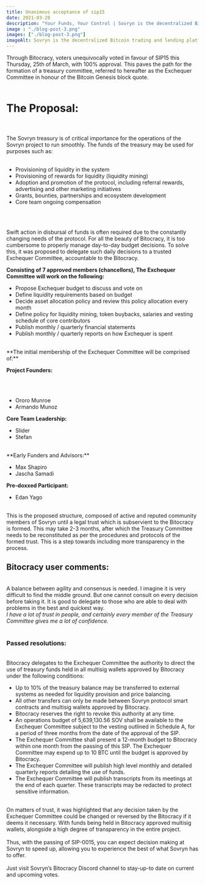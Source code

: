```yaml
---
title: Unanimous acceptance of sip15
date: 2021-03-28
description: "Your Funds, Your Control | Sovryn is the decentralized Bitcoin trading and lending platform"
image : "./blog-post-3.png"
images: ["./blog-post-3.png"]
imageAlt: Sovryn is the decentralized Bitcoin trading and lending platform.
---
```

Through Bitocracy, voters unequivocally voted in favour of SIP15 this Thursday, 25th of March, with 100% approval. This paves the path for the formation of a treasury committee, referred to hereafter as the Exchequer Committee in honour of the Bitcoin Genesis block quote.
<br />
<br />
# The Proposal:

<br />
<br />
The Sovryn treasury is of critical importance for the operations of the Sovryn project to run smoothly. The funds of the treasury may be used for purposes such as:
<br />
<br />

* Provisioning of liquidity in the system
* Provisioning of rewards for liquidity (liquidity mining)
* Adoption and promotion of the protocol, including referral rewards, advertising and other marketing initiatives
* Grants, bounties, partnerships and ecosystem development
* Core team ongoing compensation

<br />
<br />

Swift action in disbursal of funds is often required due to the constantly changing needs of the protocol. For all the beauty of Bitocracy, it is too cumbersome to properly manage day-to-day budget decisions. To solve this, it was proposed to delegate such daily decisions to a trusted Exchequer Committee, accountable to the Bitocracy.

**Consisting of 7 approved members (chancellors), The Exchequer Committee will work on the following:**

* Propose Exchequer budget to discuss and vote on
* Define liquidity requirements based on budget
* Decide asset allocation policy and review this policy allocation every month
* Define policy for liquidity mining, token buybacks, salaries and vesting schedule of core contributors
* Publish monthly / quarterly financial statements
* Publish monthly / quarterly reports on how Exchequer is spent

<br />
**The initial membership of the Exchequer Committee will be comprised of:**
<br />

**Project Founders:**

<br />
<br />

* Ororo Munroe
* Armando Munoz

**Core Team Leadership:**

* Slider
* Stefan

<br />
**Early Funders and Advisors:**
<br />

* Max Shapiro
* Jascha Samadi

**Pre-doxxed Participant:**
<br />

* Edan Yago

<br />
This is the proposed structure, composed of active and reputed community members of Sovryn until a legal trust which is subservient to the Bitocracy is formed. This may take 2-3 months, after which the Treasury Committee needs to be reconstituted as per the procedures and protocols of the formed trust. This is a step towards including more transparency in the process.
<br />

## Bitocracy user comments:
<br />
A balance between agility and consensus is needed. I imagine it is very difficult to find the middle ground. But one cannot consult on every decision before taking it. It is good to delegate to those who are able to deal with problems in the best and quickest way.
<br />
<i>I have a lot of trust in people, and certainly every member of the Treasury Committee gives me a lot of confidence.</i>
<br />
<br />
<h3>Passed resolutions:</h3>
<br />
Bitocracy delegates to the Exchequer Committee the authority to direct the use of treasury funds held in all multisig wallets approved by Bitocracy under the following conditions:
<br />
    
* Up to 10% of the treasury balance may be transferred to external systems as needed for liquidity provision and price balancing.
* All other transfers can only be made between Sovryn protocol smart contracts and multisig wallets approved by Bitocracy.
* Bitocracy reserves the right to revoke this authority at any time.
* An operations budget of 5,639,130.56 SOV shall be available to the Exchequer Committee subject to the vesting outlined in Schedule A, for a period of three months from the date of the approval of the SIP.
* The Exchequer Committee shall present a 12-month budget to Bitocracy within one month from the passing of this SIP. The Exchequer Committee may expend up to 10 BTC until the budget is approved by Bitocracy.
* The Exchequer Committee will publish high level monthly and detailed quarterly reports detailing the use of funds.
* The Exchequer Committee will publish transcripts from its meetings at the end of each quarter. These transcripts may be redacted to protect sensitive information.
<br />
On matters of trust, it was highlighted that any decision taken by the Exchequer Committee could be changed or reversed by the Bitocracy if it deems it necessary. With funds being held in Bitocracy approved multisig wallets, alongside a high degree of transparency in the entire project.
<br />
<br />
Thus, with the passing of SIP-0015, you can expect decision making at Sovryn to speed up, allowing you to experience the best of what Sovryn has to offer.
<br />
<br />
Just visit Sovryn’s Bitocracy Discord channel to stay-up-to date on current and upcoming votes.
<br />
<br />
